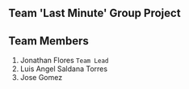 ## Team 'Last Minute' Group Project 

## Team Members 
1. Jonathan Flores `Team Lead` 
2. Luis Angel Saldana Torres
3. Jose Gomez